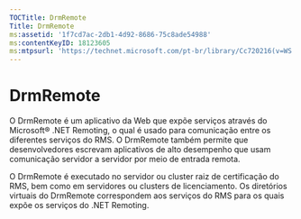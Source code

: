 ```yaml
---
TOCTitle: DrmRemote
Title: DrmRemote
ms:assetid: '1f7cd7ac-2db1-4d92-8686-75c8ade54988'
ms:contentKeyID: 18123605
ms:mtpsurl: 'https://technet.microsoft.com/pt-br/library/Cc720216(v=WS.10)'
---
```


DrmRemote
=========

O DrmRemote é um aplicativo da Web que expõe serviços através do Microsoft® .NET Remoting, o qual é usado para comunicação entre os diferentes serviços do RMS. O DrmRemote também permite que desenvolvedores escrevam aplicativos de alto desempenho que usam comunicação servidor a servidor por meio de entrada remota.

O DrmRemote é executado no servidor ou cluster raiz de certificação do RMS, bem como em servidores ou clusters de licenciamento. Os diretórios virtuais do DrmRemote correspondem aos serviços do RMS para os quais expõe os serviços do .NET Remoting.
